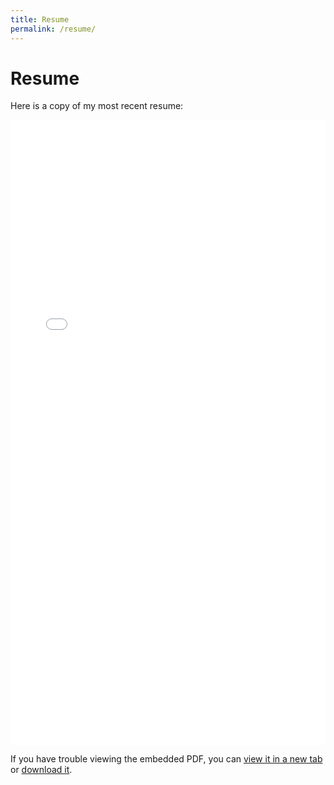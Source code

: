 ```yaml
---
title: Resume
permalink: /resume/
---
```


# Resume

Here is a copy of my most recent resume:

<iframe src="/assets/pdf/YourResume.pdf" width="100%" height="1000px" style="border: none;"></iframe>

<p>If you have trouble viewing the embedded PDF, you can <a href="/assets/documents/Hasan Spring 2024 Resume.pdf" target="_blank">view it in a new tab</a> or <a href="/assets/documents/Hasan Spring 2024 Resume.pdf" download>download it</a>.</p>